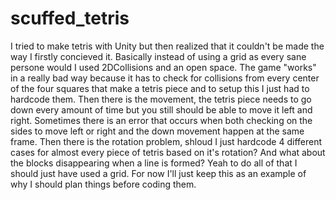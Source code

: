 # scuffed_tetris

I tried to make tetris with Unity but then realized that it couldn't be made the way I firstly concieved it.
Basically instead of using a grid as every sane persone would I used 2DCollisions and an open space.
The game "works" in a really bad way because it has to check for collisions from every center of the four squares that make a tetris piece and to setup this I just had to hardcode them.
Then there is the movement, the tetris piece needs to go down every amount of time but you still should be able to move it left and right. Sometimes there is an error that occurs when both checking on the sides to move left or right and the down movement happen at the same frame.
Then there is the rotation problem, shloud I just hardcode 4 different cases for almost every piece of tetris based on it's rotation? And what about the blocks disappearing when a line is formed? Yeah to do all of that I should just have used a grid.
For now I'll just keep this as an example of why I should plan things before coding them.
